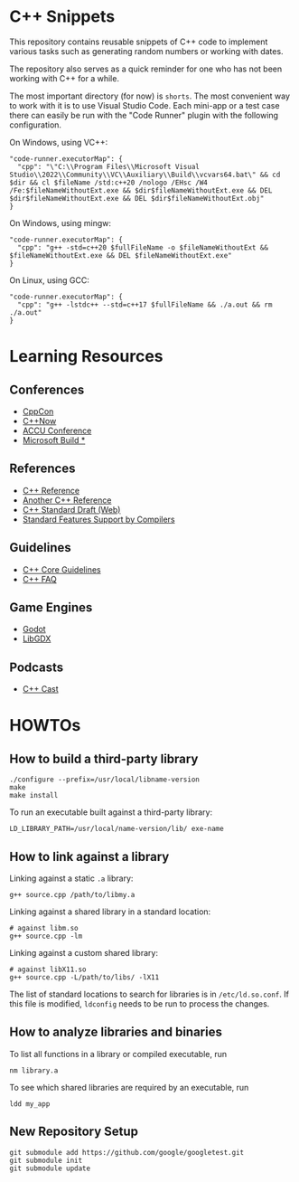 # C++ Snippets
This repository contains reusable snippets of C++ code to implement various
tasks such as generating random numbers or working with dates.

The repository also serves as a quick reminder for one who has not been working
with C++ for a while.

The most important directory (for now) is `shorts`. The most convenient way to work
with it is to use Visual Studio Code. Each mini-app or a test case there 
can easily be run with the "Code Runner" plugin with the following configuration.

On Windows, using VC++:
```
"code-runner.executorMap": {
  "cpp": "\"C:\\Program Files\\Microsoft Visual Studio\\2022\\Community\\VC\\Auxiliary\\Build\\vcvars64.bat\" && cd $dir && cl $fileName /std:c++20 /nologo /EHsc /W4 /Fe:$fileNameWithoutExt.exe && $dir$fileNameWithoutExt.exe && DEL $dir$fileNameWithoutExt.exe && DEL $dir$fileNameWithoutExt.obj"
}
```

On Windows, using mingw:
```
"code-runner.executorMap": {
  "cpp": "g++ -std=c++20 $fullFileName -o $fileNameWithoutExt && $fileNameWithoutExt.exe && DEL $fileNameWithoutExt.exe"
}
```

On Linux, using GCC:
```
"code-runner.executorMap": {
  "cpp": "g++ -lstdc++ --std=c++17 $fullFileName && ./a.out && rm ./a.out"
}
```

# Learning Resources

## Conferences
- [CppCon](https://www.youtube.com/user/CppCon/playlists)
- [C++Now](https://www.youtube.com/user/BoostCon/playlists)
- [ACCU Conference](https://www.youtube.com/channel/UCJhay24LTpO1s4bIZxuIqKw/featured)
- [Microsoft Build *](https://www.youtube.com/channel/UCsMica-v34Irf9KVTh6xx-g/playlists?view=50&sort=dd&shelf_id=16)

## References
- [C++ Reference](https://en.cppreference.com/w/)
- [Another C++ Reference](https://cplusplus.com/reference/)
- [C++ Standard Draft (Web)](https://eel.is/c++draft/)
- [Standard Features Support by Compilers](https://en.cppreference.com/w/cpp/compiler_support)

## Guidelines
- [C++ Core Guidelines](https://github.com/isocpp/CppCoreGuidelines/blob/master/CppCoreGuidelines.md)
- [C++ FAQ](https://isocpp.org/faq)

## Game Engines
- [Godot](https://godotengine.org/download)
- [LibGDX](https://libgdx.badlogicgames.com/)

## Podcasts
- [C++ Cast](http://cppcast.com/)


# HOWTOs

## How to build a third-party library
```
./configure --prefix=/usr/local/libname-version
make
make install
```

To run an executable built against a third-party library:
```
LD_LIBRARY_PATH=/usr/local/name-version/lib/ exe-name
```

## How to link against a library

Linking against a static `.a` library:
```
g++ source.cpp /path/to/libmy.a
```

Linking against a shared library in a standard location:
```
# against libm.so
g++ source.cpp -lm
```

Linking against a custom shared library:
```
# against libX11.so
g++ source.cpp -L/path/to/libs/ -lX11
```

The list of standard locations to search for libraries is
in `/etc/ld.so.conf`. If this file is modified, `ldconfig`
needs to be run to process the changes.

## How to analyze libraries and binaries

To list all functions in a library or compiled executable, run
```
nm library.a
```

To see which shared libraries are required by an executable, run
```
ldd my_app
```

## New Repository Setup

```
git submodule add https://github.com/google/googletest.git
git submodule init
git submodule update
```
